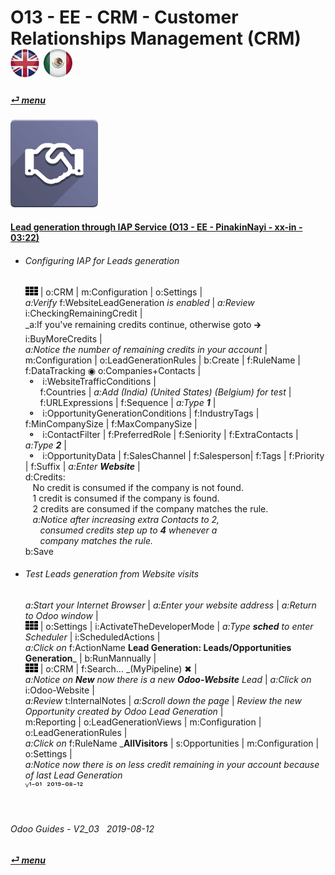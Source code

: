 # O13 - EE - CRM - Customer Relationships Management (CRM) &nbsp;&nbsp;&nbsp;&nbsp; [![en-uk](/doc/img/flg/en-uk-flg-btn-sml.png)](/en-uk/o13/ee/crm/en-uk-o13-ee-crm-guides.md) [ ![es-mx](/doc/img/flg/es-mx-flg-btn-sml.png)](/es-mx/o13/ee/crm/es-mx-o13-ee-crm-guides.md)
#### [_&#x23CE; menu_](/en-uk/o13/ee/en-uk-o13-ee-guides-menu.md "Back to EE menu")  
### ![crm](/doc/img/app/big/crm.png)
[ⱽ¹²³⁴⁵⁶⁷⁸⁹⁰⁻]: # (ⱽ¹²³⁴⁵⁶⁷⁸⁹⁰⁻)

#### [Lead generation through IAP Service (O13 - EE - PinakinNayi - xx-in - 03:22)](https://youtube.com/embed/4xbXk5flAds?autoplay=1&start=0&end=0&rel=0)  
- ###### Configuring IAP for Leads generation
  ![apps](/doc/img/apps.png) | o:CRM | m:Configuration | o:Settings |  
  _a:Verify_ f:WebsiteLeadGeneration _is enabled_ | _a:Review_ i:CheckingRemainingCredit |  
  _a:If you've remaining credits continue, otherwise goto &#x1F872; i:BuyMoreCredits |  
  _a:Notice the number of remaining credits in your account_ |  
  m:Configuration | o:LeadGenerationRules | b:Create | f:RuleName | f:DataTracking &#x25C9; o:Companies+Contacts |  
  &nbsp;**&#x26AC;**&nbsp;&nbsp; i:WebsiteTrafficConditions |  
  &nbsp;&nbsp;&nbsp;&nbsp;&nbsp; f:Countries | _a:Add (India) (United States) (Belgium) for test_ |  
  &nbsp;&nbsp;&nbsp;&nbsp;&nbsp; f:URLExpressions | f:Sequence | _a:Type **1**_ |  
  &nbsp;**&#x26AC;**&nbsp;&nbsp; i:OpportunityGenerationConditions | f:IndustryTags | f:MinCompanySize | f:MaxCompanySize |  
  &nbsp;**&#x26AC;**&nbsp;&nbsp; i:ContactFilter | f:PreferredRole | f:Seniority | f:ExtraContacts | _a:Type **2**_ |  
  &nbsp;**&#x26AC;**&nbsp;&nbsp; i:OpportunityData | f:SalesChannel | f:Salesperson| f:Tags | f:Priority | f:Suffix | _a:Enter **Website**_ |  
  d:Credits:  
  &nbsp;&nbsp; No credit is consumed if the company is not found.  
  &nbsp;&nbsp; 1 credit is consumed if the company is found.  
  &nbsp;&nbsp; 2 credits are consumed if the company matches the rule.  
  &nbsp;&nbsp; _a:Notice after increasing extra Contacts to 2,_  
  &nbsp;&nbsp;&nbsp;&nbsp;&nbsp; _consumed credits step up to **4** whenever a_  
  &nbsp;&nbsp;&nbsp;&nbsp;&nbsp; _company matches the rule._  
  b:Save  
- ###### Test Leads generation from Website visits  
  _a:Start your Internet Browser_ | _a:Enter your website address_ | _a:Return to Odoo window_ |  
  ![apps](/doc/img/apps.png) | o:Settings | i:ActivateTheDeveloperMode | _a:Type **sched** to enter Scheduler_ | i:ScheduledActions |  
  _a:Click on_ f:ActionName **Lead Generation: Leads/Opportunities Generation**_ | b:RunMannually |  
  ![apps](/doc/img/apps.png) | o:CRM | f:Search... _(MyPipeline) &#x2716; |  
  _a:Notice on **New** now there is a new **Odoo-Website** Lead_ | _a:Click on_ i:Odoo-Website |  
  _a:Review_ t:InternalNotes | _a:Scroll down the page_ | _Review the new Opportunity created by Odoo Lead Generation_ |  
  m:Reporting | o:LeadGenerationViews | m:Configuration | o:LeadGenerationRules |  
  _a:Click on_ f:RuleName _**AllVisitors** | s:Opportunities | m:Configuration | o:Settings |  
  _a:Notice now there is on less credit remaining in your account because of last Lead Generation_  
    ⱽ¹⁻⁰¹ &nbsp;²⁰¹⁹⁻⁰⁸⁻¹²

<br>

###### Odoo Guides - V2_03 &nbsp; 2019-08-12  
**[_&#x23CE; menu_](/en-uk/o13/ee/en-uk-o13-ee-guides-menu.md)**  


